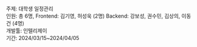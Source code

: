 주제: 대학생 일정관리</br>
인원: 총 6명, Frontend: 김기영, 허성욱 (2명) Backend: 강보성, 권수민, 김상의, 이동건 (4명)</br>
개발툴: 인텔리제이</br>
기간: 2024/03/15~2024/04/05